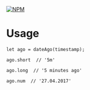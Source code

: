 [![NPM](https://nodei.co/npm/date-ago.png?downloads=true&downloadRank=true&stars=true)](https://nodei.co/npm/date-ago/)

# Usage

```
let ago = dateAgo(timestamp);

ago.short  // '5m'

ago.long  // '5 minutes ago'

ago.num  // '27.04.2017'
```